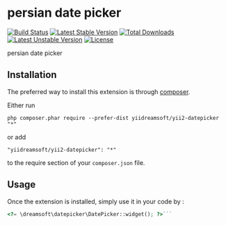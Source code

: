 persian date picker
===================

[![Build Status](https://secure.travis-ci.org/yiidreamsoft/yii2-datepicker.png)](http://travis-ci.org/yiidreamsoft/yii2-datepicker)
[![Latest Stable Version](https://poser.pugx.org/yiidreamsoft/yii2-datepicker/v/stable.svg)](https://packagist.org/packages/yiidreamsoft/yii2-datepicker)
[![Total Downloads](https://poser.pugx.org/yiidreamsoft/yii2-datepicker/downloads)](https://packagist.org/packages/yiidreamsoft/yii2-datepicker)
[![Latest Unstable Version](https://poser.pugx.org/yiidreamsoft/yii2-datepicker/v/unstable.svg)](https://packagist.org/packages/yiidreamsoft/yii2-datepicker)
[![License](https://poser.pugx.org/yiidreamsoft/yii2-datepicker/license.svg)](https://packagist.org/packages/yiidreamsoft/yii2-datepicker)

persian date picker

Installation
------------

The preferred way to install this extension is through [composer](http://getcomposer.org/download/).

Either run

```
php composer.phar require --prefer-dist yiidreamsoft/yii2-datepicker "*"
```

or add

```
"yiidreamsoft/yii2-datepicker": "*"
```

to the require section of your `composer.json` file.


Usage
-----

Once the extension is installed, simply use it in your code by  :

```php
<?= \dreamsoft\datepicker\DatePicker::widget(); ?>```
